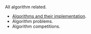 All algorithm related.

* [Algorithms and their implementation](template/README.md).
* Algorithm problems.
* Algorithm competitions.

